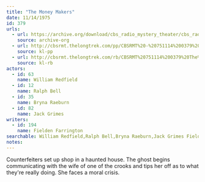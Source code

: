 ```yaml
---
title: "The Money Makers"
date: 11/14/1975
id: 379
urls: 
  - url: https://archive.org/download/cbs_radio_mystery_theater/cbs_radio_mystery_theater-0351-0400.zip/cbs_radio_mystery_theater-0351-0400%2Fcbsrmt_0379_the_money_makers.mp3
    source: archive-org
  - url: http://cbsrmt.thelongtrek.com/pp/CBSRMT%20-%20751114%200379%20The%20Money%20Makers_pp.mp3
    source: kl-pp
  - url: http://cbsrmt.thelongtrek.com/rb/CBSRMT%20751114%200379%20The%20Money%20Makers_wuwm%20recorded%204_28_76.mp3
    source: kl-rb
actors:  
  - id: 63
    name: William Redfield  
  - id: 12
    name: Ralph Bell  
  - id: 35
    name: Bryna Raeburn  
  - id: 82
    name: Jack Grimes
writers:  
  - id: 194
    name: Fielden Farrington
searchable: William Redfield,Ralph Bell,Bryna Raeburn,Jack Grimes Fielden Farrington
notes:  
---
```

Counterfeiters set up shop in a haunted house. The ghost begins communicating with the wife of one of the crooks and tips her off as to what they're really doing. She faces a moral crisis.